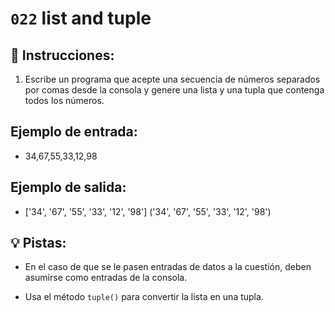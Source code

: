 # `022` list and tuple

## 📝 Instrucciones:

1. Escribe un programa que acepte una secuencia de números separados por comas desde la consola y genere una lista y una tupla que contenga todos los números.

## Ejemplo de entrada:

+ 34,67,55,33,12,98

## Ejemplo de salida:

+ ['34', '67', '55', '33', '12', '98']
  ('34', '67', '55', '33', '12', '98')

## 💡 Pistas:

+ En el caso de que se le pasen entradas de datos a la cuestión, deben asumirse como entradas de la consola. 

+ Usa el método `tuple()` para convertir la lista en una tupla.
